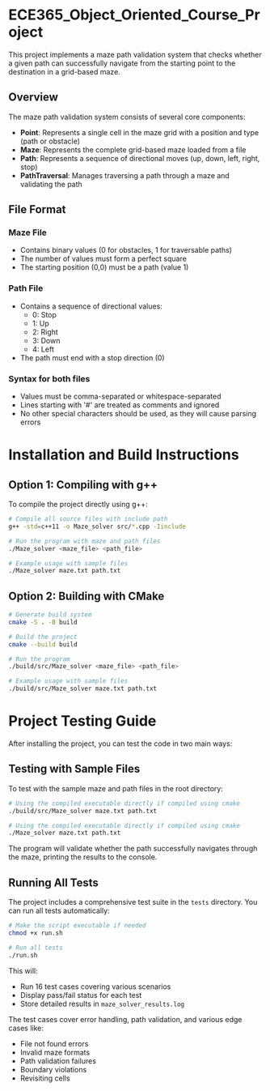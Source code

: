 # ECE365_Object_Oriented_Course_Project

This project implements a maze path validation system that checks whether a given path can successfully navigate from the starting point to the destination in a grid-based maze.

## Overview

The maze path validation system consists of several core components:

- **Point**: Represents a single cell in the maze grid with a position and type (path or obstacle)
- **Maze**: Represents the complete grid-based maze loaded from a file
- **Path**: Represents a sequence of directional moves (up, down, left, right, stop)
- **PathTraversal**: Manages traversing a path through a maze and validating the path

## File Format

### Maze File
- Contains binary values (0 for obstacles, 1 for traversable paths)
- The number of values must form a perfect square
- The starting position (0,0) must be a path (value 1)

### Path File
- Contains a sequence of directional values:
  - 0: Stop
  - 1: Up
  - 2: Right
  - 3: Down
  - 4: Left
- The path must end with a stop direction (0)

### Syntax for both files 
- Values must be comma-separated or whitespace-separated
- Lines starting with '#' are treated as comments and ignored
- No other special characters should be used, as they will cause parsing errors

# Installation and Build Instructions

## Option 1: Compiling with g++

To compile the project directly using g++:

```bash
# Compile all source files with include path
g++ -std=c++11 -o Maze_solver src/*.cpp -Iinclude
```

```bash
# Run the program with maze and path files
./Maze_solver <maze_file> <path_file>
```

```bash
# Example usage with sample files
./Maze_solver maze.txt path.txt
```

## Option 2: Building with CMake

```bash
# Generate build system
cmake -S . -B build
```
```bash
# Build the project
cmake --build build
```
```bash
# Run the program
./build/src/Maze_solver <maze_file> <path_file>
```
```bash
# Example usage with sample files
./build/src/Maze_solver maze.txt path.txt
```

# Project Testing Guide

After installing the project, you can test the code in two main ways:

## Testing with Sample Files

To test with the sample maze and path files in the root directory:

```bash
# Using the compiled executable directly if compiled using cmake 
./build/src/Maze_solver maze.txt path.txt
```

```bash
# Using the compiled executable directly if compiled using cmake 
./Maze_solver maze.txt path.txt
```

The program will validate whether the path successfully navigates through the maze, printing the results to the console.

## Running All Tests

The project includes a comprehensive test suite in the `tests` directory. You can run all tests automatically:

```bash
# Make the script executable if needed
chmod +x run.sh

# Run all tests
./run.sh
```

This will:
- Run 16 test cases covering various scenarios
- Display pass/fail status for each test
- Store detailed results in `maze_solver_results.log`

The test cases cover error handling, path validation, and various edge cases like:
- File not found errors
- Invalid maze formats
- Path validation failures
- Boundary violations
- Revisiting cells
